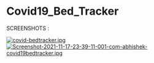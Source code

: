 # Covid19_Bed_Tracker

SCREENSHOTS :

[![covid-bedtracker.jpg](https://i.postimg.cc/1Rk4Q4wM/covid-bedtracker.jpg)](https://postimg.cc/c6cd7xD8)
[![Screenshot-2021-11-17-23-39-11-001-com-abhishek-covid19bedtracker.jpg](https://i.postimg.cc/0yVbLvvC/Screenshot-2021-11-17-23-39-11-001-com-abhishek-covid19bedtracker.jpg)](https://postimg.cc/pmnWFgp9)
